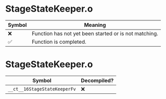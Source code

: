 # StageStateKeeper.o
| Symbol | Meaning 
| ------------- | ------------- 
| :x: | Function has not yet been started or is not matching. 
| :white_check_mark: | Function is completed. 


# StageStateKeeper.o
| Symbol | Decompiled? |
| ------------- | ------------- |
| `__ct__16StageStateKeeperFv` | :x: |
